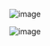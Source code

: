![image](https://github.com/user-attachments/assets/03c77e18-dba5-4bc7-b8a7-b489b77e320a)

![image](https://github.com/user-attachments/assets/f7a3fd15-3c74-4aa9-a75e-c07c2f702ac6)
